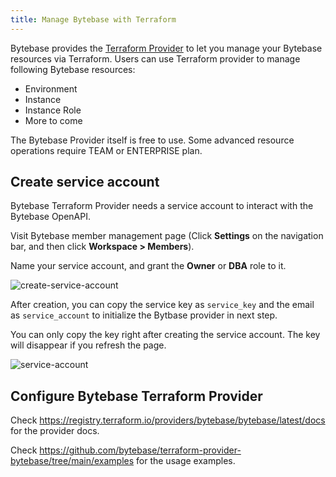 ```yaml
---
title: Manage Bytebase with Terraform
---
```


Bytebase provides the [Terraform Provider](https://registry.terraform.io/providers/bytebase/bytebase) to let you manage your Bytebase resources via Terraform. Users can use Terraform provider to manage following Bytebase resources:

- Environment
- Instance
- Instance Role
- More to come

<hint-block type="info">
The Bytebase Provider itself is free to use. Some advanced resource operations require TEAM or ENTERPRISE plan.
</hint-block>

## Create service account

Bytebase Terraform Provider needs a service account to interact with the Bytebase OpenAPI.

Visit Bytebase member management page (Click **Settings** on the navigation bar, and then click **Workspace > Members**).

Name your service account, and grant the **Owner** or **DBA** role to it.

![create-service-account](/docs/get-started/work-with-terraform/create-service-account.webp)

After creation, you can copy the service key as `service_key` and the email as `service_account` to initialize the Bytbase provider in next step.

<hint-block type="warning">

You can only copy the key right after creating the service account. The key will disappear if you refresh the page.

</hint-block>

![service-account](/docs/get-started/work-with-terraform/service-account.webp)

## Configure Bytebase Terraform Provider

Check https://registry.terraform.io/providers/bytebase/bytebase/latest/docs for the provider docs.

Check https://github.com/bytebase/terraform-provider-bytebase/tree/main/examples for the usage examples.
